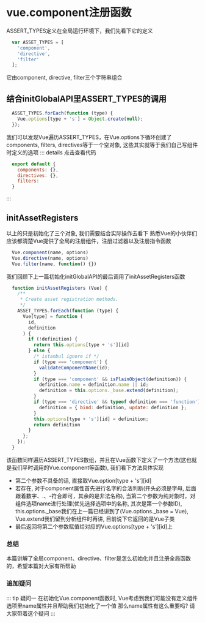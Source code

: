 # vue.component注册函数
ASSERT_TYPES定义在全局运行环境下，我们先看下它的定义
```js
  var ASSET_TYPES = [
    'component',
    'directive',
    'filter'
  ];
```
它由component, directive, filter三个字符串组合


## 结合initGlobalAPI里ASSERT_TYPES的调用
```js
  ASSET_TYPES.forEach(function (type) {
    Vue.options[type + 's'] = Object.create(null);
  });
```
我们可以发现Vue遍历ASSERT_TYPES，在Vue.options下循环创建了components, filters, directives等于一个空对象, 这些其实就等于我们自己写组件时定义的选项
::: details 点击查看代码
```js
  export default {
    components: {},
    directives: {},
    filters:
  }
```
:::

## initAssetRegisters
以上的只是初始化了三个对象, 我们需要结合实际操作去看下
熟悉Vue的小伙伴们应该都清楚Vue提供了全局的注册组件，注册过滤器以及注册指令函数
```js
  Vue.component(name, options)
  Vue.directive(name, options)
  Vue.filter(name, function() {})
```
我们回顾下上一篇初始化initGlobalAPI的最后调用了initAssetRegisters函数
```js
  function initAssetRegisters (Vue) {
    /**
     * Create asset registration methods.
     */
    ASSET_TYPES.forEach(function (type) {
      Vue[type] = function (
        id,
        definition
      ) {
        if (!definition) {
          return this.options[type + 's'][id]
        } else {
          /* istanbul ignore if */
          if (type === 'component') {
            validateComponentName(id);
          }
          if (type === 'component' && isPlainObject(definition)) {
            definition.name = definition.name || id;
            definition = this.options._base.extend(definition);
          }
          if (type === 'directive' && typeof definition === 'function') {
            definition = { bind: definition, update: definition };
          }
          this.options[type + 's'][id] = definition;
          return definition
        }
      };
    });
  }
```
该函数同样遍历ASSERT_TYPES数组，并且在Vue函数下定义了一个方法(<font-bold>这也就是我们平时调用的Vue.component等函数</font-bold>), 我们看下方法具体实现
- 第二个参数不具备的话, 直接取<font-bold>Vue.option[type + 's'][id]</font-bold>
- 若存在, 对于component属性首先进行名字的合法判断(<font-bold>开头必须是字母, 后面跟着数字、.、-符合即可，其余的是非法名称</font-bold>), 当第二个参数为纯对象时，对组件选项name进行处理(优先选择选项中的名称, 其次是第一个参数ID), this.options._base我们在上一篇已经讲到了(<font-bold>Vue.options._base = Vue</font-bold>), Vue.extend我们留到分析组件时再讲, 目前说下它返回的是Vue子类
- 最后返回将第二个参数赋值给对应的Vue.options[type + 's'][id]上

### 总结
本篇讲解了全局component、directive、filter是怎么初始化并且注册全局函数的，希望本篇对大家有所帮助

### 追加疑问
::: tip 疑问一
  在初始化Vue.component函数时, Vue考虑到我们可能没有定义组件选项里name属性并且帮助我们初始化了一个值
  那么<font-bold color="blue">name属性有这么重要吗? 请大家带着这个疑问</font-bold>
:::

<wx/>